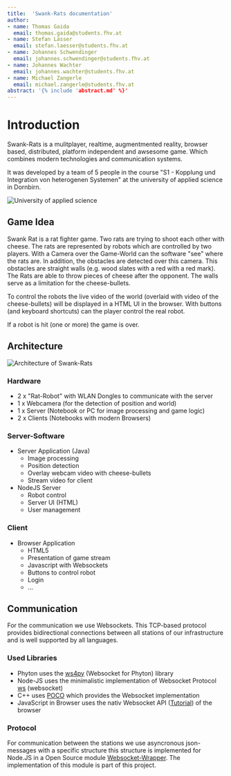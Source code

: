```yaml
---
title:  'Swank-Rats documentation'
author:
- name: Thomas Gaida
  email: thomas.gaida@students.fhv.at
- name: Stefan Lässer
  email: stefan.laesser@students.fhv.at
- name: Johannes Schwendinger
  email: johannes.schwendinger@students.fhv.at
- name: Johannes Wachter
  email: johannes.wachter@students.fhv.at
- name: Michael Zangerle
  email: michael.zangerle@students.fhv.at
abstract: '{% include 'abstract.md' %}'
---
```


# Introduction

Swank-Rats is a mulitplayer, realtime, augmentmented reality, browser based, distributed, platform independent and
awsesome game. Which combines modern technologies and communication systems.

It was developed by a team of 5 people in the course "S1 - Kopplung und Integration von heterogenen Systemen" at the
university of applied science in Dornbirn.

![University of applied science](http://upload.wikimedia.org/wikipedia/de/thumb/6/62/Fachhochschule_Vorarlberg_logo.svg/200px-Fachhochschule_Vorarlberg_logo.svg.png)

## Game Idea

Swank Rat is a rat fighter game. Two rats are trying to shoot each other with cheese. 
The rats are represented by robots which are controlled by two players. With a Camera
over the Game-World can the software "see" where the rats are. In addition, the obstacles
are detected over this camera. This obstacles are straight walls (e.g. wood slates with
a red with a red mark). The Rats are able to throw pieces of cheese after the opponent.
The walls serve as a limitation for the cheese-bullets.

To control the robots the live video of the world (overlaid with video of the cheese-bullets)
will be displayed in a HTML UI in the browser. With buttons (and keyboard shortcuts) can
the player control the real robot.
 
If a robot is hit (one or more) the game is over.

## Architecture

![Architecture of Swank-Rats](intro/img/architecture)

### Hardware

* 2 x "Rat-Robot" with WLAN Dongles to communicate with the server
* 1 x Webcamera (for the detection of position and world)
* 1 x Server (Notebook or PC for image processing and game logic)
* 2 x Clients (Notebooks with modern Browsers)

### Server-Software

* Server Application (Java)
	- Image processing
	- Position detection
	- Overlay webcam video with cheese-bullets
	- Stream video for client
* NodeJS Server
	- Robot control
	- Server UI (HTML)
	- User management

### Client

* Browser Application
	- HTML5
	- Presentation of game stream
	- Javascript with Websockets
	- Buttons to control robot
	- Login
	- ...

## Communication

For the communication we use Websockets. This TCP-based protocol provides bidirectional connections between all stations
of our infrastructure and is well supported by all languages.

### Used Libraries

* Phyton uses the [ws4py](https://ws4py.readthedocs.org/en/latest) (Websocket for Phyton) library
* Node-JS uses the minimalistic implementation of Websocket Protocol [ws](https://github.com/einaros/ws) (websocket)
* C++ uses [POCO](http://pocoproject.org/documentation/index.html) which provides the Websocket implementation 
* JavaScript in Browser uses the nativ Websocket API ([Tutorial](http://www.html5rocks.com/de/tutorials/websockets/basics/)) of the browser

### Protocol

For communication between the stations we use asyncronous json-messages with a specific structure this structure is
implemented for Node.JS in a Open Source module [Websocket-Wrapper](https://github.com/swank-rats/websocket-wrapper). The implementation
of this module is part of this project.
